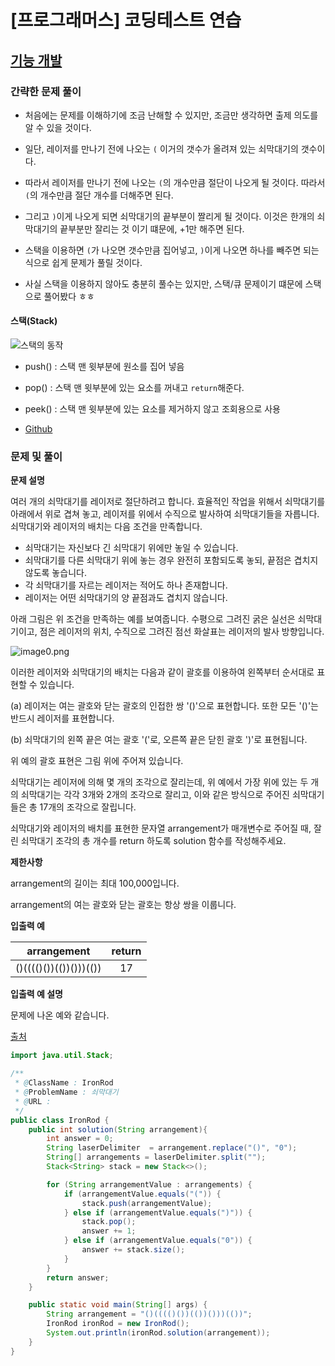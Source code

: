 # [프로그래머스] 코딩테스트 연습

## [기능 개발](https://programmers.co.kr/learn/courses/30/lessons/42586)

### 간략한 문제 풀이

- 처음에는 문제를 이해하기에 조금 난해할 수 있지만, 조금만 생각하면 출제 의도를 알 수 있을 것이다.

- 일단, 레이저를 만나기 전에 나오는 `(` 이거의 갯수가 올려져 있는 쇠막대기의 갯수이다.

- 따라서 레이저를 만나기 전에 나오는 `(`의 개수만큼 절단이 나오게 될 것이다. 따라서 `(`의 개수만큼 절단 개수를 더해주면 된다.

- 그리고 `)`이게 나오게 되면 쇠막대기의 끝부분이 짤리게 될 것이다. 이것은 한개의 쇠막대기의 끝부분만 잘리는 것 이기 떄문에, +1만 해주면 된다.

- 스택을 이용하면 `(`가 나오면 갯수만큼 집어넣고, `)`이게 나오면 하나를 빼주면 되는 식으로 쉽게 문제가 풀릴 것이다.

- 사실 스택을 이용하지 않아도 충분히 풀수는 있지만, 스택/큐 문제이기 떄문에 스택으로 풀어봤다 ㅎㅎ

#### 스택(Stack)

![스택의 동작](https://img1.daumcdn.net/thumb/R1280x0/?scode=mtistory2&fname=http%3A%2F%2Fcfile25.uf.tistory.com%2Fimage%2F253AA138564FC930108483)
- push() : 스택 맨 윗부분에 원소를 집어 넣음
- pop() : 스택 맨 윗부분에 있는 요소를 꺼내고 `return`해준다.
- peek() : 스택 맨 윗부분에 있는 요소를 제거하지 않고 조회용으로 사용

- [Github](https://github.com/ksy90101/ProgrammosCodingTest/blob/master/src/Level02/IronRod.java)

### 문제 및 풀이

**문제 설명**

여러 개의 쇠막대기를 레이저로 절단하려고 합니다. 효율적인 작업을 위해서 쇠막대기를 아래에서 위로 겹쳐 놓고, 레이저를 위에서 수직으로 발사하여 쇠막대기들을 자릅니다. 쇠막대기와 레이저의 배치는 다음 조건을 만족합니다.

- 쇠막대기는 자신보다 긴 쇠막대기 위에만 놓일 수 있습니다.
- 쇠막대기를 다른 쇠막대기 위에 놓는 경우 완전히 포함되도록 놓되, 끝점은 겹치지 않도록 놓습니다.
- 각 쇠막대기를 자르는 레이저는 적어도 하나 존재합니다.
- 레이저는 어떤 쇠막대기의 양 끝점과도 겹치지 않습니다.

아래 그림은 위 조건을 만족하는 예를 보여줍니다. 수평으로 그려진 굵은 실선은 쇠막대기이고, 점은 레이저의 위치, 수직으로 그려진 점선 화살표는 레이저의 발사 방향입니다.

![image0.png](https://grepp-programmers.s3.amazonaws.com/files/ybm/dbd166625b/d3ae656b-bb7b-421c-9f74-fa9ea800b860.png)

이러한 레이저와 쇠막대기의 배치는 다음과 같이 괄호를 이용하여 왼쪽부터 순서대로 표현할 수 있습니다.

(a) 레이저는 여는 괄호와 닫는 괄호의 인접한 쌍 '()'으로 표현합니다. 또한 모든 '()'는 반드시 레이저를 표현합니다.

(b) 쇠막대기의 왼쪽 끝은 여는 괄호 '('로, 오른쪽 끝은 닫힌 괄호 ')'로 표현됩니다.

위 예의 괄호 표현은 그림 위에 주어져 있습니다.

쇠막대기는 레이저에 의해 몇 개의 조각으로 잘리는데, 위 예에서 가장 위에 있는 두 개의 쇠막대기는 각각 3개와 2개의 조각으로 잘리고, 이와 같은 방식으로 주어진 쇠막대기들은 총 17개의 조각으로 잘립니다.

쇠막대기와 레이저의 배치를 표현한 문자열 arrangement가 매개변수로 주어질 때, 잘린 쇠막대기 조각의 총 개수를 return 하도록 solution 함수를 작성해주세요.

**제한사항**

arrangement의 길이는 최대 100,000입니다.

arrangement의 여는 괄호와 닫는 괄호는 항상 쌍을 이룹니다.

**입출력 예**

| arrangement | return |
| :---: | :---: | 
| ()(((()())(())()))(()) | 17 |

**입출력 예 설명**

문제에 나온 예와 같습니다.

[출처](https://www.digitalculture.or.kr/koi/selectOlymPiadDissentList.do)

````java
import java.util.Stack;

/**
 * @ClassName : IronRod
 * @ProblemName : 쇠막대기
 * @URL :
 */
public class IronRod {
    public int solution(String arrangement){
        int answer = 0;
        String laserDelimiter  = arrangement.replace("()", "0");
        String[] arrangements = laserDelimiter.split("");
        Stack<String> stack = new Stack<>();

        for (String arrangementValue : arrangements) {
            if (arrangementValue.equals("(")) {
                stack.push(arrangementValue);
            } else if (arrangementValue.equals(")")) {
                stack.pop();
                answer += 1;
            } else if (arrangementValue.equals("0")) {
                answer += stack.size();
            }
        }
        return answer;
    }

    public static void main(String[] args) {
        String arrangement = "()(((()())(())()))(())";
        IronRod ironRod = new IronRod();
        System.out.println(ironRod.solution(arrangement));
    }
}
````